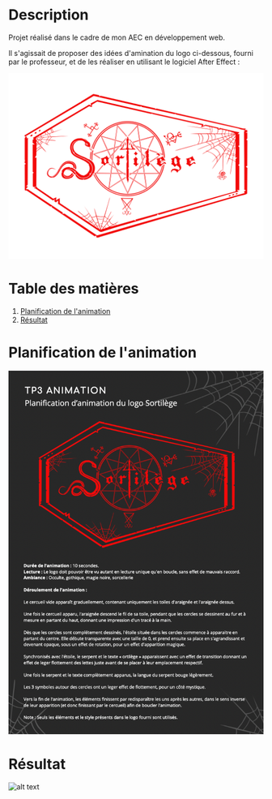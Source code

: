 # Description 

Projet réalisé dans le cadre de mon AEC en développement web. 

Il s'agissait de proposer des idées d'amination du logo ci-dessous, fourni par le professeur, et de les réaliser en utilisant le logiciel After Effect :

![alt text](./logo-fourni.png)

# Table des matières

1. [Planification de l'animation](#planification-de-lanimation)
2. [Résultat](#résultat)

# Planification de l'animation

![alt text](./planification.png)

# Résultat

![alt text](./resultat-final.gif)
